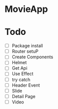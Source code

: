 # MovieApp

# Todo

- [ ] Package install
- [ ] Router setuP
- [ ] Create Components
- [ ] Helmet
- [ ] Get Api
- [ ] Use Effect
- [ ] try catch
- [ ] Header Event
- [ ] Slide
- [ ] Detail Page
- [ ] Video
